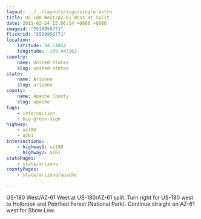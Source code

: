 ```yaml
---
layout: ../../layouts/sign/single.astro
title: US-180 West/AZ-61 West at Split
date: 2011-02-24 15:06:14 +0000 +0000
imageid: "5519956771"
flickrid: "5519956771"
location:
    latitude: 34.51052
    longitude: -109.447163
country:
    name: United States
    slug: united-states
state:
    name: Arizona
    slug: arizona
county:
    name: Apache County
    slug: apache
tags:
    - intersection
    - big-green-sign
highway:
    - us180
    - az61
intersections:
    - highway1: us180
      highway2: az61
statePages:
    - state/arizona
countyPages:
    - state/arizona/apache

---
```

US-180 West/AZ-61 West at US-180/AZ-61 split.  Turn right for US-180 west to Holbrook and Petrified Forest (National Park).  Continue straight on AZ-61 west for Show Low.